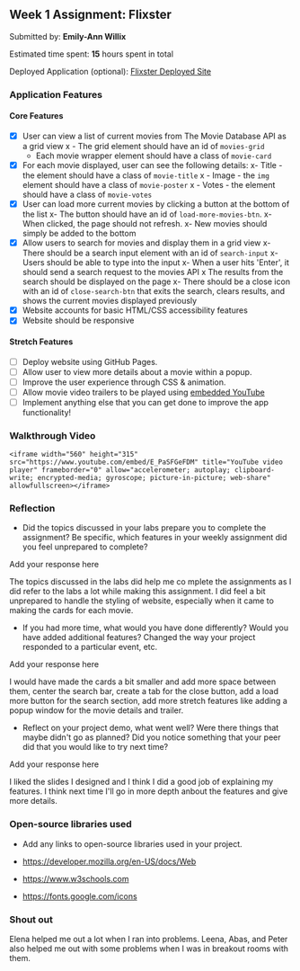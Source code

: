 ## Week 1 Assignment: Flixster

Submitted by: **Emily-Ann Willix**

Estimated time spent: **15** hours spent in total

Deployed Application (optional): [Flixster Deployed Site](ADD_LINK_HERE)

### Application Features

#### Core Features

- [x] User can view a list of current movies from The Movie Database API as a grid view
 x - The grid element should have an id of `movies-grid`
  - Each movie wrapper element should have a class of `movie-card`
- [x] For each movie displayed, user can see the following details:
  x- Title - the element should have a class of `movie-title`
 x - Image - the `img` element should have a class of `movie-poster`
 x - Votes - the element should have a class of `movie-votes`
- [x] User can load more current movies by clicking a button at the bottom of the list
  x- The button should have an id of `load-more-movies-btn`.
  x- When clicked, the page should not refresh.
  x- New movies should simply be added to the bottom
- [x] Allow users to search for movies and display them in a grid view
  x- There should be a search input element with an id of `search-input`
  x- Users should be able to type into the input
  x- When a user hits 'Enter', it should send a search request to the movies API
  x The results from the search should be displayed on the page
  x- There should be a close icon with an id of `close-search-btn` that exits the search, clears results, and shows the current movies displayed previously
- [x] Website accounts for basic HTML/CSS accessibility features
- [x] Website should be responsive

#### Stretch Features

- [ ] Deploy website using GitHub Pages.
- [ ] Allow user to view more details about a movie within a popup.
- [ ] Improve the user experience through CSS & animation.
- [ ] Allow movie video trailers to be played using [embedded YouTube](https://support.google.com/youtube/answer/171780?hl=en)
- [ ] Implement anything else that you can get done to improve the app functionality!

### Walkthrough Video


`<iframe width="560" height="315" src="https://www.youtube.com/embed/E_PaSFGeFDM" title="YouTube video player" frameborder="0" allow="accelerometer; autoplay; clipboard-write; encrypted-media; gyroscope; picture-in-picture; web-share" allowfullscreen></iframe>`

### Reflection

- Did the topics discussed in your labs prepare you to complete the assignment? Be specific, which features in your weekly assignment did you feel unprepared to complete?

Add your response here

The topics discussed in the labs did help me co mplete the assignments as I did refer to the labs a lot while making this assignment. I did feel a bit unprepared to handle the styling of website, especially when it came to making the cards for each movie.

- If you had more time, what would you have done differently? Would you have added additional features? Changed the way your project responded to a particular event, etc.

Add your response here

I would have made the cards a bit smaller and add more space between them, center the search bar, create a tab for the close button, add a load more button for the search section, add more stretch features like adding a popup window for the movie details and trailer.
  

- Reflect on your project demo, what went well? Were there things that maybe didn't go as planned? Did you notice something that your peer did that you would like to try next time?

Add your response here

I liked the slides I designed and I think I did a good job of explaining my features. I think next time I'll go in more depth anbout the features and give more details.

### Open-source libraries used

- Add any links to open-source libraries used in your project.

- https://developer.mozilla.org/en-US/docs/Web
- https://www.w3schools.com
- https://fonts.google.com/icons 

### Shout out

Elena helped me out a lot when I ran into problems. Leena, Abas, and Peter also helped me out with some problems when I was in breakout rooms with them.